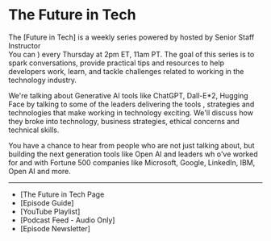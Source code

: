 # The Future in Tech

  
The [Future in Tech]  is a weekly series powered by   hosted by Senior Staff Instructor   
You can ) every Thursday at 2pm ET, 11am PT. The goal of this series is to spark conversations, provide practical tips and resources to help developers work, learn, and tackle challenges related to working in the technology industry.  
     
We're talking about Generative AI tools like ChatGPT, Dall-E*2, Hugging Face by talking to some of the leaders delivering the tools  , strategies and technologies that make working in technology exciting. We'll discuss how they broke into technology, business strategies, ethical concerns and technical skills.

You have a chance to hear from people who are not just talking about, but building the next generation tools like Open AI and leaders wh o've worked for and with Fortune 500 companies like Microsoft, Google, LinkedIn,  IBM,  Open AI and more.    
   
---
 - [The Future in Tech Page
- [Episode Guide]   
- [YouTube Playlist] 
- [Podcast Feed - Audio Only]   
- [Episode Newsletter]    
   
